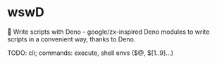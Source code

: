# wswD

🦕 Write scripts with Deno - google/zx-inspired Deno modules to write scripts in a convenient way, thanks to Deno.

TODO: cli; commands: execute, shell envs ($@, $[1..9]...)
